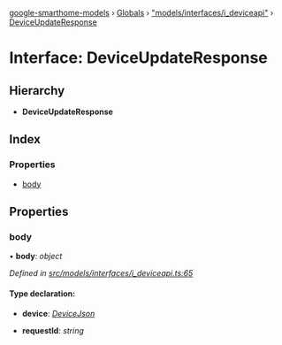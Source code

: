 [google-smarthome-models](../README.md) › [Globals](../globals.md) › ["models/interfaces/i_deviceapi"](../modules/_models_interfaces_i_deviceapi_.md) › [DeviceUpdateResponse](_models_interfaces_i_deviceapi_.deviceupdateresponse.md)

# Interface: DeviceUpdateResponse

## Hierarchy

* **DeviceUpdateResponse**

## Index

### Properties

* [body](_models_interfaces_i_deviceapi_.deviceupdateresponse.md#body)

## Properties

###  body

• **body**: *object*

*Defined in [src/models/interfaces/i_deviceapi.ts:65](https://github.com/galactic1969/google-smarthome-models/blob/633871f/src/models/interfaces/i_deviceapi.ts#L65)*

#### Type declaration:

* **device**: *[DeviceJson](_models_interfaces_i_device_.devicejson.md)*

* **requestId**: *string*
